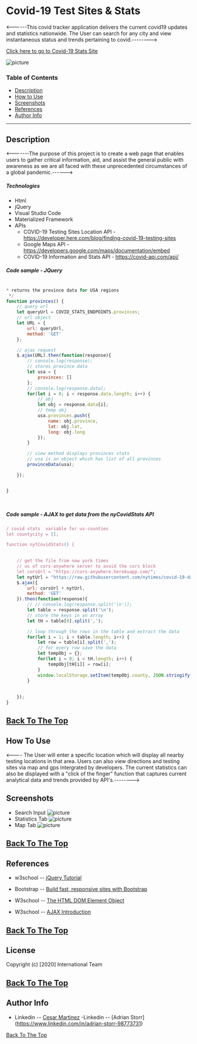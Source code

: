 # Covid-19 Test Sites & Stats

<------This covid tracker application delivers the current covid19 updates and statistics nationwide. The User can search for any city and view instantaneous status and trends pertaining to covid.-------->

[Click here to go to Covid-19 Stats Site](https://chernanma.github.io/Project_1/)

![picture](./Assets/images/main.jpg)

### Table of Contents
- [Description](#description)
- [How to Use](#how-to-use)
- [Screenshots](#screenshots)
- [References](#references)
- [Author Info](#author-info)
---
## Description
 
<-------The purpose of this project is to create a web page that enables users to gather critical information, aid, and assist the general public with awareness as we are all faced with these unprecedented circumstances of a global pandemic.------>

##### Technologies

- Html
- jQuery
- Visual Studio Code
- Materialized Framework
- APIs
    - COVID-19 Testing Sites Location API - https://developer.here.com/blog/finding-covid-19-testing-sites
    - Google Maps API - https://developers.google.com/maps/documentation/embed
    - COVID-19 Information and Stats API - https://covid-api.com/api/

##### Code sample - JQuery
#

```js
* returns the province data for USA regions
 */
function provinces() {
    // query url
    let queryUrl = COVID_STATS_ENDPOINTS.provinces;
    // url object
    let URL = {
        url: queryUrl,
        method: 'GET'
    };

    // ajax request
    $.ajax(URL).then(function(response){
        // console.log(response);
        // stores province data
        let usa = {
            provinces: []
        };
        // console.log(response.data);
        for(let i = 0; i < response.data.length; i++) {
            // obj
            let obj = response.data[i];
            // temp obj
            usa.provinces.push({
                name: obj.province,
                lat: obj.lat,
                long: obj.long
            });
        } 

        // view method displays provinces stats
        // usa is an object which has list of all provinces
        provinceData(usa);

    });


}




```
##### Code sample - AJAX to get data from the nyCovidStats API


```js
/ covid stats  variable for us-counties
let countycity = [];

function nytCovidStats() {  
    

    // get the file from new york times
    // us of cors-anywhere server to avoid the cors block
    let corsUrl = "https://cors-anywhere.herokuapp.com/";
    let nytUrl = "https://raw.githubusercontent.com/nytimes/covid-19-data/master/live/us-counties.csv";
    $.ajax({
        url: corsUrl + nytUrl,
        method: 'GET'
    }).then(function(response){
        // // console.log(response.split('\n'));
        let table = response.split('\n');
        // store the keys in an array
        let tH = table[0].split(',');

        // loop through the rows in the table and extract the data
        for(let i = 1; i < table.length; i++) {
            let row = table[i].split(',');
            // for every row save the data
            let tempObj = {};
            for(let i = 0; i < tH.length; i++) {
                tempObj[tH[i]] = row[i];
            }
            window.localStorage.setItem(tempObj.county, JSON.stringify(tempObj));
        }
        
        
    });
}
```
[Back To The Top](#Covid-19-Test-Sites-&-stats)
---
## How To Use

<---- The User will enter a specific location which will display all nearby testing locations in that area. Users can also view directions and testing sites via map and gps intergrated by developers. The current statistics can also be displayed with a "click of the finger" function that captures current analytical data and trends provided by API's.--------> 

## Screenshots

- Search Input
![picture](assets/images/searchCard.png)
- Statistics Tab 
![picture](assets/images/currentWeather.png)
- Map Tab
![picture](assets/images/forecast.png)

[Back To The Top](#Covid-19-Test-Sites-&-stats)
---
## References
- w3school -- [jQuery Tutorial](https://www.w3schools.com/jquery/)
- Bootstrap -- [Build fast, responsive sites with Bootstrap](https://getbootstrap.com/)
- W3school -- [The HTML DOM Element Object](https://www.w3schools.com/jsref/dom_obj_all.asp)

- W3school -- [AJAX Introduction](https://www.w3schools.com/js/js_ajax_intro.asp)


[Back To The Top](#Covid-19-Test-Sites-&-stats)
---
## License
Copyright (c) [2020] International Team

[Back To The Top](#Covid-19-Test-Sites-&-stats)
---
## Author Info
- Linkedin -- [Cesar Martinez](https://www.linkedin.com/in/cesar-martinez-3986b3120/)
-Linkedin -- [Adrian Storr] (https://www.linkedin.com/in/adrian-storr-98773731)

[Back To The Top](#Covid-19-Test-Sites-&-stats)